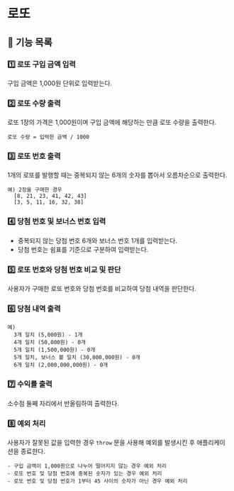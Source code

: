 # 로또

## 📍 기능 목록

### 1️⃣ 로또 구입 금액 입력
구입 금액은 1,000원 단위로 입력받는다.

### 2️⃣ 로또 수량 출력
로또 1장의 가격은 1,000원이며 구입 금액에 해당하는 만큼 로또 수량을 출력한다.

```로또 수량 = 입력한 금액 / 1000```

### 3️⃣ 로또 번호 출력
1개의 로또를 발행할 때는 중복되지 않는 6개의 숫자를 뽑아서 오름차순으로 출력한다.

```
예) 2장을 구매한 경우
  [8, 21, 23, 41, 42, 43]
  [3, 5, 11, 16, 32, 38]
```

### 4️⃣ 당첨 번호 및 보너스 번호 입력
- 중복되지 않는 당첨 번호 6개와 보너스 번호 1개를 입력받는다.
- 당첨 번호는 쉼표를 기준으로 구분하여 입력받는다.

### 5️⃣ 로또 번호와 당첨 번호 비교 및 판단
사용자가 구매한 로또 번호와 당첨 번호를 비교하여 당첨 내역을 판단한다.


### 6️⃣ 당첨 내역 출력
```
예)
  3개 일치 (5,000원) - 1개
  4개 일치 (50,000원) - 0개
  5개 일치 (1,500,000원) - 0개
  5개 일치, 보너스 볼 일치 (30,000,000원) - 0개
  6개 일치 (2,000,000,000원) - 0개
```

### 7️⃣ 수익률 출력
소수점 둘째 자리에서 반올림하여 출력한다.


### 8️⃣ 예외 처리
사용자가 잘못된 값을 입력한 경우 `throw` 문을 사용해 예외를 발생시킨 후 애플리케이션을 종료한다.
```
- 구입 금액이 1,000원으로 나누어 떨어지지 않는 경우 예외 처리
- 로또 번호 및 당첨 번호에 중복된 숫자가 있는 경우 예외 처리
- 로또 번호 및 당첨 번호가 1부터 45 사이의 숫자가 아닌 경우 예외 처리
```